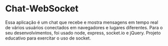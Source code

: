 # Chat-WebSocket
Essa aplicação é um chat que recebe e mostra mensagens em tempo real de vários usuários conectados em navegadores e lugares diferentes.
Para o seu desenvolvimentos, foi usado node, express, socket.io e jQuery.
Projeto educativo para exercitar o uso de socket.
